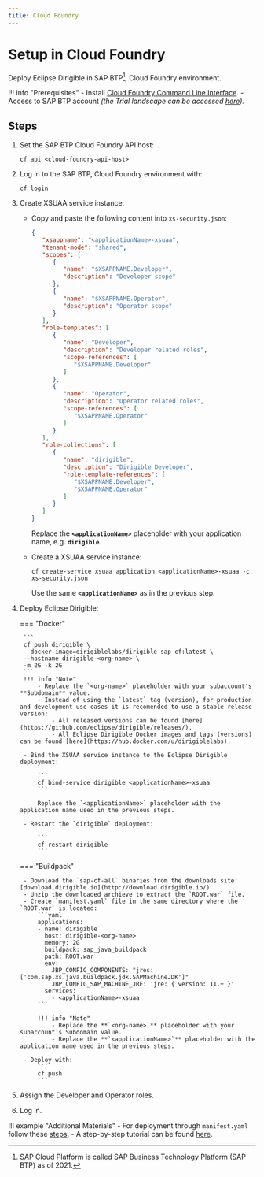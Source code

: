 ```yaml
---
title: Cloud Foundry
---
```


Setup in Cloud Foundry
===

Deploy Eclipse Dirigible in SAP BTP[^1], Cloud Foundry environment.

[^1]: SAP Cloud Platform is called SAP Business Technology Platform (SAP BTP) as of 2021.
    
!!! info "Prerequisites"
    - Install [Cloud Foundry Command Line Interface](http://docs.cloudfoundry.org/devguide/installcf/install-go-cli.html).
    - Access to SAP BTP account _(the Trial landscape can be accessed [here](https://account.hanatrial.ondemand.com/))._

Steps
---

1. Set the SAP BTP Cloud Foundry API host:

    ```
    cf api <cloud-foundry-api-host>
    ```

1. Log in to the SAP BTP, Cloud Foundry environment with:

    ```
    cf login
    ```

1. Create XSUAA service instance:

    - Copy and paste the following content into `xs-security.json`:

        ```json
        {
           "xsappname": "<applicationName>-xsuaa",
           "tenant-mode": "shared",
           "scopes": [
              {
                 "name": "$XSAPPNAME.Developer",
                 "description": "Developer scope"
              },
              {
                 "name": "$XSAPPNAME.Operator",
                 "description": "Operator scope"
              }
           ],
           "role-templates": [
              {
                 "name": "Developer",
                 "description": "Developer related roles",
                 "scope-references": [
                    "$XSAPPNAME.Developer"
                 ]
              },
              {
                 "name": "Operator",
                 "description": "Operator related roles",
                 "scope-references": [
                    "$XSAPPNAME.Operator"
                 ]
              }
           ],
           "role-collections": [
              {
                 "name": "dirigible",
                 "description": "Dirigible Developer",
                 "role-template-references": [
                    "$XSAPPNAME.Developer",
                    "$XSAPPNAME.Operator"
                 ]
              }
           ]
        }
        ```

        Replace the **`<applicationName>`** placeholder with your application name, e.g. **`dirigible`**.

    - Create a XSUAA service instance:

        ```
        cf create-service xsuaa application <applicationName>-xsuaa -c xs-security.json
        ```

        Use the same **`<applicationName>`** as in the previous step.

1. Deploy Eclipse Dirigible:


    === "Docker"

        ```
        cf push dirigible \
        --docker-image=dirigiblelabs/dirigible-sap-cf:latest \
        --hostname dirigible-<org-name> \
        -m 2G -k 2G
        ```
        !!! info "Note"
            - Replace the `<org-name>` placeholder with your subaccount's **Subdomain** value.
            - Instead of using the `latest` tag (version), for production and development use cases it is recomended to use a stable release version:
                - All released versions can be found [here](https://github.com/eclipse/dirigible/releases/).
                - All Eclipse Dirigible Docker images and tags (versions) can be found [here](https://hub.docker.com/u/dirigiblelabs).

        - Bind the XSUAA service instance to the Eclipse Dirigible deployment:

            ```
            cf bind-service dirigible <applicationName>-xsuaa
            ```

            Replace the `<applicationName>` placeholder with the application name used in the previous steps.

        - Restart the `dirigible` deployment:

            ```
            cf restart dirigible
            ```

    === "Buildpack"

        - Download the `sap-cf-all` binaries from the downloads site: [download.dirigible.io](http://download.dirigible.io/)
        - Unzip the downloaded archieve to extract the `ROOT.war` file.
        - Create `manifest.yaml` file in the same directory where the `ROOT.war` is located:
            ```yaml
            applications:
            - name: dirigible
              host: dirigible-<org-name>
              memory: 2G
              buildpack: sap_java_buildpack
              path: ROOT.war
              env:
                JBP_CONFIG_COMPONENTS: "jres: ['com.sap.xs.java.buildpack.jdk.SAPMachineJDK']"
                JBP_CONFIG_SAP_MACHINE_JRE: 'jre: { version: 11.+ }'
              services:
                - <applicationName>-xsuaa
            ```

            !!! info "Note"
                - Replace the **`<org-name>`** placeholder with your subaccount's Subdomain value.
                - Replace the **`<applicationName>`** placeholder with the application name used in the previous steps.

        - Deploy with:
            ```
            cf push
            ```

1. Assign the Developer and Operator roles.

1. Log in.

!!! example "Additional Materials"
    - For deployment through `manifest.yaml` follow these [steps](https://github.com/dirigiblelabs/deployment-sap-cloud-foundry).
    - A step-by-step tutorial can be found [here](https://blogs.sap.com/2020/03/15/how-to-deploy-eclipse-dirigible-in-the-sap-cloud-platform-cloud-foundry-environment/).
